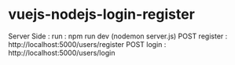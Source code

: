 # vuejs-nodejs-login-register

Server Side :
run : npm run dev (nodemon server.js)
POST register : http://localhost:5000/users/register
POST login : http://localhost:5000/users/login
